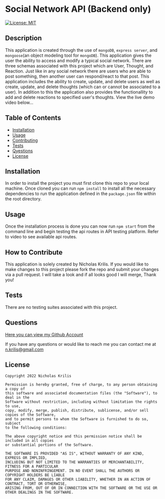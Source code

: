 
  # Social Network API (Backend only)

  [![License: MIT](https://img.shields.io/badge/License-MIT-yellow.svg)](https://opensource.org/licenses/MIT)

  ## Description
  
  This application is created through the use of `mongoDB`, `express server`, and `mongoose`(an object modeling tool for `mongoDB`). This application gives the user the ability to access and modify a typical social network. There are three schemas associated with this project which are User, Thought, and Reaction. Just like in any social network there are users who are able to post something, then another user can respond/react to that post. This application includes the ability to create, update, and delete users as well as create, update, and delete thoughts (which can or cannot be associated to a user). In addition to this the application also provides the functionallity to add and delete reactions to specified user's thoughts. View the live demo video below...
  
  ## Table of Contents
  
  - [Installation](#installation)
  - [Usage](#usage)
  - [Contributing](#how-to-contribute)
  - [Tests](#tests)
  - [Qyestions](#questions)
  - [License](#license)
  
  ## Installation
  In order to install the project you must first clone this repo to your local machine. Once cloned you can run `npm install` to install all the necessary dependencies to run the application defined in the `package.json` file within the root directory.
  ## Usage
  Once the installation process is done you can now run `npm start` from the command line and begin testing the api routes in API testing platform. Refer to video to see available api routes.
  ## How to Contribute
  This application is solely created by Nicholas Krilis. If you would like to make changes to this project please fork the repo and submit your changes via a pull request. I will take a look and if all looks good I will merge, Thank you!
  ## Tests
  There are no testing suites associated with this project.
  ## Questions
  [Here you can view my Github Account](https://github.com/nkrilis)

  If you have any questions or would like to reach me you can contact me at [n.krilis@gmail.com](mailto:n.krilis@gmail.com?subject=[GitHub]%20Source%20Han%20Sans)

  ## License

    Copyright 2022 Nicholas Krilis

    Permission is hereby granted, free of charge, to any person obtaining a copy of 
    this software and associated documentation files (the "Software"), to deal in the 
    Software without restriction, including without limitation the rights to use, 
    copy, modify, merge, publish, distribute, sublicense, and/or sell copies of the Software, 
    and to permit persons to whom the Software is furnished to do so, subject 
    to the following conditions:

    The above copyright notice and this permission notice shall be included in all copies 
    or substantial portions of the Software.

    THE SOFTWARE IS PROVIDED "AS IS", WITHOUT WARRANTY OF ANY KIND, EXPRESS OR IMPLIED, 
    INCLUDING BUT NOT LIMITED TO THE WARRANTIES OF MERCHANTABILITY, FITNESS FOR A PARTICULAR 
    PURPOSE AND NONINFRINGEMENT. IN NO EVENT SHALL THE AUTHORS OR COPYRIGHT HOLDERS BE LIABLE 
    FOR ANY CLAIM, DAMAGES OR OTHER LIABILITY, WHETHER IN AN ACTION OF CONTRACT, TORT OR OTHERWISE, 
    ARISING FROM, OUT OF OR IN CONNECTION WITH THE SOFTWARE OR THE USE OR OTHER DEALINGS IN THE SOFTWARE.
    
  